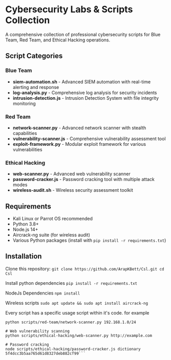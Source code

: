 # Cybersecurity Labs & Scripts Collection

A comprehensive collection of professional cybersecurity scripts for Blue Team, Red Team, and Ethical Hacking operations.

## Script Categories

### Blue Team
- **siem-automation.sh** - Advanced SIEM automation with real-time alerting and response
- **log-analysis.py** - Comprehensive log analysis for security incidents
- **intrusion-detection.js** - Intrusion Detection System with file integrity monitoring

### Red Team
- **network-scanner.py** - Advanced network scanner with stealth capabilities
- **vulnerability-scanner.js** - Comprehensive vulnerability assessment tool
- **exploit-framework.py** - Modular exploit framework for various vulnerabilities

### Ethical Hacking
- **web-scanner.py** - Advanced web vulnerability scanner
- **password-cracker.js** - Password cracking tool with multiple attack modes
- **wireless-audit.sh** - Wireless security assessment toolkit

## Requirements

- Kali Linux or Parrot OS recommended
- Python 3.8+
- Node.js 14+
- Aircrack-ng suite (for wireless audit)
- Various Python packages (install with `pip install -r requirements.txt`)

## Installation

Clone this repository:
`git clone https://github.com/ArapKBett/Csl.git
cd Csl`

Install python dependencies 
`pip install -r requirements.txt`


NodeJs Dependencies 
`npm install`

Wireless scripts
`sudo apt update && sudo apt install aircrack-ng`

Every script has a specific usage script within it's code. for example 
```# Network scanning
python scripts/red-team/network-scanner.py 192.168.1.0/24

# Web vulnerability scanning
python scripts/ethical-hacking/web-scanner.py http://example.com

# Password cracking
node scripts/ethical-hacking/password-cracker.js dictionary 5f4dcc3b5aa765d61d8327deb882cf99```
